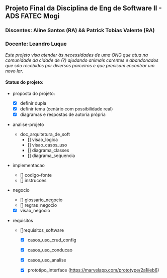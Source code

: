 
## Projeto Final da Disciplina de Eng de Software II - ADS FATEC Mogi
### Discentes: Aline Santos (RA) && Patrick Tobias  Valente (RA)
### Docente: Leandro Luque

*Este projeto visa atender às necessidades de uma ONG que atua na comunidade da cidade de (?) ajudando animais carentes e abandonados que são recebidos por diversos parceiros e que precisam encontrar um novo lar.*


#### Status do projeto:
* proposta do projeto:
	* [x] definir dupla
	* [x] definir tema (cenário com possibilidade real)
	* [x] diagramas e respostas de autoria própria
	
* analise-projeto
	* doc_arquitetura_de_soft
		* [] visao_logica
		* [] visao_casos_uso
		* [] diagrama_classes
		* [] diagrama_sequencia
* implementacao
	* [] codigo-fonte
	* [] instrucoes

* negocio
	* [] glossario_negocio
	* [] regras_negocio
	* [x] visao_negocio

* requisitos
	* []requisitos_software
		* [x] casos_uso_crud_config
		* [x] casos_uso_conducao
		* [x] casos_uso_analise
		* [x] prototipo_interface (https://marvelapp.com/prototype/2a1iieb6)
			



